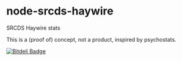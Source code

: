 node-srcds-haywire
==================

SRCDS Haywire stats

This is a (proof of) concept, not a product, inspired by psychostats.


[![Bitdeli Badge](https://d2weczhvl823v0.cloudfront.net/randunel/node-srcds-haywire/trend.png)](https://bitdeli.com/free "Bitdeli Badge")

